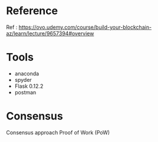 # Reference 
Ref : https://ovo.udemy.com/course/build-your-blockchain-az/learn/lecture/9657394#overview

# Tools
- anaconda
- spyder
- Flask 0.12.2
- postman

# Consensus
Consensus approach Proof of Work (PoW)